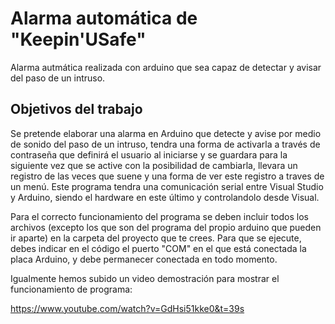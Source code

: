 # Alarma automática de "Keepin'USafe"

Alarma autmática realizada con arduino que sea capaz de detectar y avisar del paso de un intruso.


## Objetivos del trabajo

Se pretende elaborar una alarma en Arduino que detecte y avise por medio de sonido del paso de un intruso, tendra una forma de activarla a través de contraseña que definirá el usuario al iniciarse y se guardara para la siguiente vez que se active con la posibilidad de cambiarla, llevara un registro de las veces que suene y una forma de ver este registro a traves de un menú.
Este programa tendra una comunicación serial entre Visual Studio y Arduino, siendo el hardware en este último y controlandolo desde Visual.

Para el correcto funcionamiento del programa se deben incluir todos los archivos (excepto los que son del programa del propio arduino que pueden ir aparte) en la carpeta del proyecto que te crees.
Para que se ejecute, debes indicar en el código el puerto "COM" en el que está conectada la placa Arduino, y debe permanecer conectada en todo momento.

Igualmente hemos subido un video demostración para mostrar el funcionamiento de programa:

https://www.youtube.com/watch?v=GdHsi51kke0&t=39s
